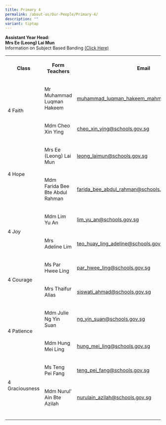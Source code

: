 ```yaml
---
title: Primary 4
permalink: /about-us/Our-People/Primary-4/
description: ""
variant: tiptap
---
```

<p><strong>Assistant Year Head:</strong>
<br><strong>Mrs Ee (Leong) Lai Mun</strong>
<br>Information on Subject Based Banding&nbsp;<a href="/files/P4%20SBB%20Briefing%202022.pdf" rel="noopener noreferrer nofollow" target="_blank">(Click Here)</a>
</p>
<table style="minWidth: 75px">
<colgroup>
<col>
<col>
<col>
</colgroup>
<tbody>
<tr>
<th rowspan="1" colspan="1">
<p>Class</p>
</th>
<th rowspan="1" colspan="1">
<p>Form Teachers</p>
</th>
<th rowspan="1" colspan="1">
<p>Email</p>
</th>
</tr>
<tr>
<td rowspan="2" colspan="1">
<p>4 Faith</p>
</td>
<td rowspan="1" colspan="1">
<p>Mr Muhammad Luqman Hakeem</p>
</td>
<td rowspan="1" colspan="1">
<p><a href="mailto:muhammad_luqman_hakeem_mahmood@schools.gov.sg" rel="noopener noreferrer nofollow" target="_blank"><u>muhammad_luqman_hakeem_mahmood@schools.gov.sg</u></a>
</p>
</td>
</tr>
<tr>
<td rowspan="1" colspan="1">
<p>Mdm Cheo Xin Ying</p>
</td>
<td rowspan="1" colspan="1">
<p><a href="mailto:cheo_xin_ying@schools.gov.sg" rel="noopener noreferrer nofollow" target="_blank">cheo_xin_ying@schools.gov.sg</a>
</p>
</td>
</tr>
<tr>
<td rowspan="2" colspan="1">
<p>4 Hope</p>
</td>
<td rowspan="1" colspan="1">
<p>Mrs Ee (Leong) Lai Mun</p>
</td>
<td rowspan="1" colspan="1">
<p><a href="mailto:leong_laimun@schools.gov.sg" rel="noopener noreferrer nofollow" target="_blank">leong_laimun@schools.gov.sg</a>
</p>
</td>
</tr>
<tr>
<td rowspan="1" colspan="1">
<p>Mdm Farida Bee Bte Abdul Rahman</p>
</td>
<td rowspan="1" colspan="1">
<p><a href="mailto:farida_bee_abdul_rahman@schools.gov.sg" rel="noopener noreferrer nofollow" target="_blank">farida_bee_abdul_rahman@schools.gov.sg</a>
</p>
</td>
</tr>
<tr>
<td rowspan="2" colspan="1">
<p>4 Joy</p>
</td>
<td rowspan="1" colspan="1">
<p>Mdm Lim Yu An</p>
</td>
<td rowspan="1" colspan="1">
<p><a href="mailto:lim_yu_an@schools.gov.sg" rel="noopener noreferrer nofollow" target="_blank">lim_yu_an@schools.gov.sg</a>
</p>
</td>
</tr>
<tr>
<td rowspan="1" colspan="1">
<p>Mrs Adeline Lim</p>
</td>
<td rowspan="1" colspan="1">
<p><a href="mailto:teo_huay_ling_adeline@schools.gov.sg" rel="noopener noreferrer nofollow" target="_blank">teo_huay_ling_adeline@schools.gov.sg</a>
</p>
</td>
</tr>
<tr>
<td rowspan="2" colspan="1">
<p>4 Courage</p>
</td>
<td rowspan="1" colspan="1">
<p>Ms Par Hwee Ling</p>
</td>
<td rowspan="1" colspan="1">
<p><a href="mailto:par_hwee_ling@schools.gov.sg" rel="noopener noreferrer nofollow" target="_blank">par_hwee_ling@schools.gov.sg</a>
</p>
</td>
</tr>
<tr>
<td rowspan="1" colspan="1">
<p>Mrs Thaifur Alias</p>
</td>
<td rowspan="1" colspan="1">
<p><a href="mailto:siswati_ahmad@schools.gov.sg" rel="noopener noreferrer nofollow" target="_blank">siswati_ahmad@schools.gov.sg</a>
</p>
</td>
</tr>
<tr>
<td rowspan="2" colspan="1">
<p>4 Patience</p>
</td>
<td rowspan="1" colspan="1">
<p>Mdm Julie Ng Yin Suan</p>
</td>
<td rowspan="1" colspan="1">
<p><a href="mailto:ng_yin_suan@schools.gov.sg" rel="noopener noreferrer nofollow" target="_blank">ng_yin_suan@schools.gov.sg</a>
</p>
</td>
</tr>
<tr>
<td rowspan="1" colspan="1">
<p>Mdm Hung Mei Ling</p>
</td>
<td rowspan="1" colspan="1">
<p><a href="mailto:hung_mei_ling@schools.gov.sg" rel="noopener noreferrer nofollow" target="_blank">hung_mei_ling@schools.gov.sg</a>
</p>
</td>
</tr>
<tr>
<td rowspan="2" colspan="1">
<p>4 Graciousness</p>
</td>
<td rowspan="1" colspan="1">
<p>Ms Teng Pei Fang</p>
</td>
<td rowspan="1" colspan="1">
<p><a href="mailto:teng_pei_fang@schools.gov.sg" rel="noopener noreferrer nofollow" target="_blank">teng_pei_fang@schools.gov.sg</a>
</p>
</td>
</tr>
<tr>
<td rowspan="1" colspan="1">
<p>Mdm Nurul' Ain Bte Azilah</p>
</td>
<td rowspan="1" colspan="1">
<p><a href="mailto:nurulain_azilah@schools.gov.sg" rel="noopener noreferrer nofollow" target="_blank">nurulain_azilah@schools.gov.sg</a>
</p>
</td>
</tr>
<tr>
<td rowspan="1" colspan="1">
<p></p>
</td>
<td rowspan="1" colspan="1">
<p></p>
</td>
<td rowspan="1" colspan="1">
<p></p>
</td>
</tr>
</tbody>
</table>
<p></p>